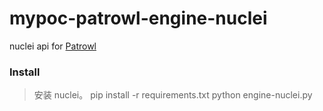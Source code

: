 # mypoc-patrowl-engine-nuclei

nuclei api for [Patrowl](https://github.com/Patrowl/PatrowlEngines)

### Install

> 安装 nuclei。
> pip install -r requirements.txt
> python engine-nuclei.py
